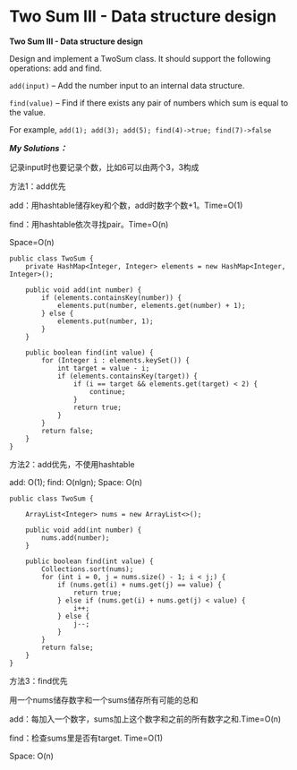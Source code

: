 # Two Sum III - Data structure design

**Two Sum III - Data structure design**

Design and implement a TwoSum class. It should support the following operations: add and find.

`add(input)` – Add the number input to an internal data structure.

`find(value)` – Find if there exists any pair of numbers which sum is equal to the value.

For example, `add(1); add(3); add(5); find(4)->true; find(7)->false`

_**My Solutions：**_

记录input时也要记录个数，比如6可以由两个3，3构成

方法1：add优先

add：用hashtable储存key和个数，add时数字个数+1。Time=O\(1\)

find：用hashtable依次寻找pair。Time=O\(n\)

Space=O\(n\)

```text
public class TwoSum {
	private HashMap<Integer, Integer> elements = new HashMap<Integer, Integer>();
 
	public void add(int number) {
		if (elements.containsKey(number)) {
			elements.put(number, elements.get(number) + 1);
		} else {
			elements.put(number, 1);
		}
	}
 
	public boolean find(int value) {
		for (Integer i : elements.keySet()) {
			int target = value - i;
			if (elements.containsKey(target)) {
				if (i == target && elements.get(target) < 2) {
					continue;
				}
				return true;
			}
		}
		return false;
	}
}
```

方法2：add优先，不使用hashtable

add: O\(1\); find: O\(nlgn\); Space: O\(n\)

```text
public class TwoSum {

    ArrayList<Integer> nums = new ArrayList<>();
    
    public void add(int number) {
        nums.add(number);
    }

    public boolean find(int value) {
        Collections.sort(nums);
        for (int i = 0, j = nums.size() - 1; i < j;) {
            if (nums.get(i) + nums.get(j) == value) {
                return true;
            } else if (nums.get(i) + nums.get(j) < value) {
                i++;
            } else {
                j--;
            }
        }
        return false;
    }
}

```

方法3：find优先

用一个nums储存数字和一个sums储存所有可能的总和

add：每加入一个数字，sums加上这个数字和之前的所有数字之和.Time=O\(n\)

find：检查sums里是否有target. Time=O\(1\)

Space: O\(n\)





